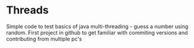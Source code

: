 # Threads
Simple code to test basics of java multi-threading - guess a number using random. 
First project in github to get familiar with commiting versions and contributing from multiple pc's
